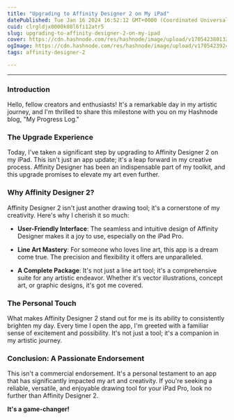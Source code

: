 ```yaml
---
title: "Upgrading to Affinity Designer 2 on My iPad"
datePublished: Tue Jan 16 2024 16:52:12 GMT+0000 (Coordinated Universal Time)
cuid: clrgldjx0000k08l6fi12atr5
slug: upgrading-to-affinity-designer-2-on-my-ipad
cover: https://cdn.hashnode.com/res/hashnode/image/upload/v1705423801323/27f44766-383d-4bfa-b347-cc73026f334f.png
ogImage: https://cdn.hashnode.com/res/hashnode/image/upload/v1705423924344/553323bf-3ccc-4d29-a09a-6aede250250a.png
tags: affinity-designer-2

---
```


---

### **Introduction**

Hello, fellow creators and enthusiasts! It's a remarkable day in my artistic journey, and I'm thrilled to share this milestone with you on my Hashnode blog, "My Progress Log."

### **The Upgrade Experience**

Today, I've taken a significant step by upgrading to Affinity Designer 2 on my iPad. This isn't just an app update; it's a leap forward in my creative process. Affinity Designer has been an indispensable part of my toolkit, and this upgrade promises to elevate my art even further.

### **Why Affinity Designer 2?**

Affinity Designer 2 isn't just another drawing tool; it's a cornerstone of my creativity. Here's why I cherish it so much:

* **User-Friendly Interface**: The seamless and intuitive design of Affinity Designer makes it a joy to use, especially on the iPad Pro.
    
* **Line Art Mastery**: For someone who loves line art, this app is a dream come true. The precision and flexibility it offers are unparalleled.
    
* **A Complete Package**: It's not just a line art tool; it's a comprehensive suite for any artistic endeavor. Whether it's vector illustrations, concept art, or graphic designs, it's got me covered.
    

### **The Personal Touch**

What makes Affinity Designer 2 stand out for me is its ability to consistently brighten my day. Every time I open the app, I'm greeted with a familiar sense of excitement and possibility. It's not just a tool; it's a companion in my artistic journey.

### **Conclusion: A Passionate Endorsement**

This isn't a commercial endorsement. It's a personal testament to an app that has significantly impacted my art and creativity. If you're seeking a reliable, versatile, and enjoyable drawing tool for your iPad Pro, look no further than Affinity Designer 2.

**It's a game-changer!**
